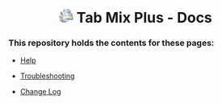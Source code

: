 <div align="center">
  <h1>
    <a href="#"><img height="28" src="help/images/icon.png"></a>
    Tab Mix Plus - Docs
  </h1>
</div>

### This repository holds the contents for these pages:

- [Help](https://tabmixplus.org/support/viewtopic.php?t=3)

- [Troubleshooting](https://tabmixplus.org/support/viewtopic.php?t=2)

- [Change Log](https://tabmixplus.org/support/viewtopic.php?t=1)
